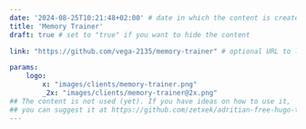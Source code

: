 ```yaml
---
date: '2024-08-25T10:21:48+02:00' # date in which the content is created - defaults to "today"
title: 'Memory Trainer'
draft: true # set to "true" if you want to hide the content 

link: "https://github.com/vega-2135/memory-trainer" # optional URL to link the logo to

params:
    logo:
        x: "images/clients/memory-trainer.png"
        _2x: "images/clients/memory-trainer@2x.png"
## The content is not used (yet). If you have ideas on how to use it, 
## you can suggest it at https://github.com/zetxek/adritian-free-hugo-theme/discussions 
---
```

